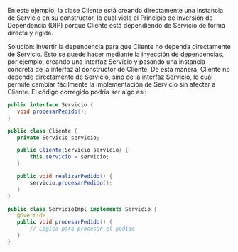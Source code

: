 En este ejemplo, la clase Cliente está creando directamente una instancia de Servicio en su constructor, lo cual viola el Principio de Inversión de Dependencia (DIP) porque Cliente está dependiendo de Servicio de forma directa y rígida.

Solución: Invertir la dependencia para que Cliente no dependa directamente de Servicio. Esto se puede hacer mediante la inyección de dependencias, por ejemplo, creando una interfaz Servicio y pasando una instancia concreta de la interfaz al constructor de Cliente. De esta manera, Cliente no depende directamente de Servicio, sino de la interfaz Servicio, lo cual permite cambiar fácilmente la implementación de Servicio sin afectar a Cliente. El código corregido podría ser algo así:

```java
public interface Servicio {
   void procesarPedido();
}

public class Cliente {
   private Servicio servicio;

   public Cliente(Servicio servicio) {
       this.servicio = servicio;
   }

   public void realizarPedido() {
       servicio.procesarPedido();
   }
}

public class ServicioImpl implements Servicio {
   @Override
   public void procesarPedido() {
       // Lógica para procesar el pedido
   }
}
```